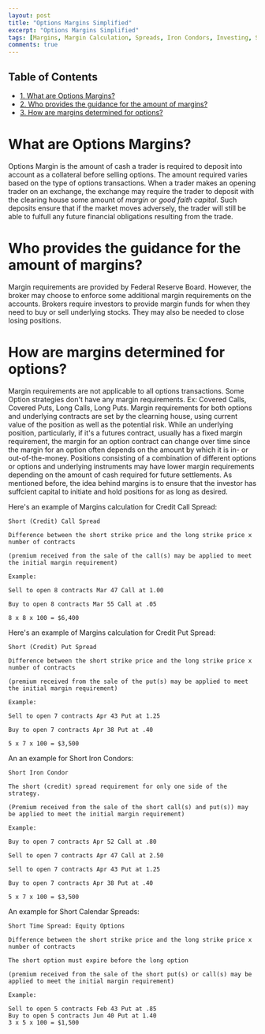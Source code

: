 ```yaml
---
layout: post
title: "Options Margins Simplified"
excerpt: "Options Margins Simplified"
tags: [Margins, Margin Calculation, Spreads, Iron Condors, Investing, Strategies, Options, Calls, Puts, Vertical Spreads, Greeks, ]
comments: true
---
```


<div id="table-of-contents">
<h2>Table of Contents</h2>
<div id="text-table-of-contents">
<ul>
<li><a href="#sec-1">1. What are Options Margins?</a></li>
<li><a href="#sec-2">2. Who provides the guidance for the amount of margins?</a></li>
<li><a href="#sec-3">3. How are margins determined for options?</a></li>
</ul>
</div>
</div>

# What are Options Margins?<a id="sec-1" name="sec-1"></a>

Options Margin is the amount of cash a trader is required to deposit into account as a collateral before selling options. The amount required varies based on the type of options transactions. When a trader makes an opening trader on an exchange, the exchange may require the trader to deposit with the clearing house some amount of *margin* or *good faith capital*. Such deposits ensure that if the market moves adversely, the trader will still be able to fulfull any future financial obligations resulting from the trade.

# Who provides the guidance for the amount of margins?<a id="sec-2" name="sec-2"></a>

Margin requirements are provided by Federal Reserve Board. However, the broker may choose to enforce some additional margin requirements on the accounts. Brokers require investors to provide margin funds for when they need to buy or sell underlying stocks. They may also be needed to close losing positions.

# How are margins determined for options?<a id="sec-3" name="sec-3"></a>

Margin requirements are not applicable to all options transactions. Some Option strategies don't have any margin requirements. Ex: Covered Calls, Covered Puts, Long Calls, Long Puts. Margin requirements for both options and underlying contracts are set by the clearning house, using current value of the position as well as the potential risk. While an underlying position, particularly, if it's a futures contract, usually has a fixed margin requirement, the margin for an option contract can change over time since the margin for an option often depends on the amount by which it is in- or out-of-the-money. Positions consisting of a combination of different options or options and underlying instruments may have lower margin requirements depending on the amount of cash required for future settlements. As mentioned before, the idea behind margins is to ensure that the investor has suffcient capital to initiate and hold positions for as long as desired.

Here's an example of Margins calculation for Credit Call Spread:

    Short (Credit) Call Spread
    
    Difference between the short strike price and the long strike price x number of contracts
    
    (premium received from the sale of the call(s) may be applied to meet the initial margin requirement)
    
    Example:
    
    Sell to open 8 contracts Mar 47 Call at 1.00
    
    Buy to open 8 contracts Mar 55 Call at .05
    
    8 x 8 x 100 = $6,400

Here's an example of Margins calculation for Credit Put Spread:

    Short (Credit) Put Spread
    
    Difference between the short strike price and the long strike price x number of contracts
    
    (premium received from the sale of the put(s) may be applied to meet the initial margin requirement)
    
    Example:
    
    Sell to open 7 contracts Apr 43 Put at 1.25
    
    Buy to open 7 contracts Apr 38 Put at .40
    
    5 x 7 x 100 = $3,500

An an example for Short Iron Condors:

    Short Iron Condor
    
    The short (credit) spread requirement for only one side of the strategy.
    
    (Premium received from the sale of the short call(s) and put(s)) may be applied to meet the initial margin requirement)
    
    Example:
    
    Buy to open 7 contracts Apr 52 Call at .80
    
    Sell to open 7 contracts Apr 47 Call at 2.50
    
    Sell to open 7 contracts Apr 43 Put at 1.25
    
    Buy to open 7 contracts Apr 38 Put at .40
    
    5 x 7 x 100 = $3,500

An example for Short Calendar Spreads:

    Short Time Spread: Equity Options
    
    Difference between the short strike price and the long strike price x number of contracts
    
    The short option must expire before the long option
    
    (premium received from the sale of the short put(s) or call(s) may be applied to meet the initial margin requirement)
    
    Example:
    
    Sell to open 5 contracts Feb 43 Put at .85
    Buy to open 5 contracts Jun 40 Put at 1.40
    3 x 5 x 100 = $1,500